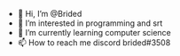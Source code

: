- 👋 Hi, I’m @Brided
- 👀 I’m interested in programming and srt
- 🌱 I’m currently learning computer science
- 📫 How to reach me discord brided#3508

<!---
Brided/Brided is a ✨ special ✨ repository because its `README.md` (this file) appears on your GitHub profile.
You can click the Preview link to take a look at your changes.
--->
